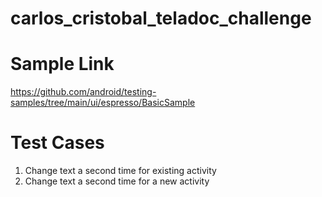 # carlos_cristobal_teladoc_challenge

# Sample Link
https://github.com/android/testing-samples/tree/main/ui/espresso/BasicSample

# Test Cases
1. Change text a second time for existing activity
2. Change text a second time for a new activity
